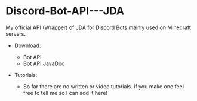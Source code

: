 # Discord-Bot-API---JDA
My official API (Wrapper) of JDA for Discord Bots mainly used on Minecraft servers.

* Download:
  * Bot API
  * Bot API JavaDoc

* Tutorials:
  * So far there are no written or video tutorials. If you make one feel free to tell me so I can add it here!
